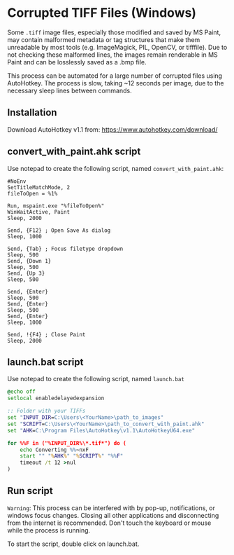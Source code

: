# Corrupted TIFF Files (Windows)

Some `.tiff` image files, especially those modified and saved by MS Paint, may contain malformed metadata or tag structures that make them unreadable by most tools (e.g. ImageMagick, PIL, OpenCV, or tifffile). Due to not checking these malformed lines, the images remain renderable in MS Paint and can be losslessly saved as a .bmp file.

This process can be automated for a large number of corrupted files using AutoHotkey. The process is slow, taking ~12 seconds per image, due to the necessary sleep lines between commands.

## Installation
Download AutoHotkey v1.1 from: https://www.autohotkey.com/download/

## convert_with_paint.ahk script

Use notepad to create the following script, named `convert_with_paint.ahk`:

```ahk
#NoEnv
SetTitleMatchMode, 2
fileToOpen = %1%

Run, mspaint.exe "%fileToOpen%"
WinWaitActive, Paint
Sleep, 2000

Send, {F12} ; Open Save As dialog
Sleep, 1000

Send, {Tab} ; Focus filetype dropdown
Sleep, 500
Send, {Down 1}
Sleep, 500
Send, {Up 3}
Sleep, 500

Send, {Enter}
Sleep, 500
Send, {Enter}
Sleep, 500
Send, {Enter}
Sleep, 1000

Send, !{F4} ; Close Paint
Sleep, 2000
```

## launch.bat script

Use notepad to create the following script, named `launch.bat`

```bat
@echo off
setlocal enabledelayedexpansion

:: Folder with your TIFFs
set "INPUT_DIR=C:\Users\<YourName>\path_to_images"
set "SCRIPT=C:\Users\<YourName>\path_to_convert_with_paint.ahk"
set "AHK=C:\Program Files\AutoHotkey\v1.1\AutoHotkeyU64.exe"

for %%F in ("%INPUT_DIR%\*.tif*") do (
    echo Converting %%~nxF
    start "" "%AHK%" "%SCRIPT%" "%%F"
    timeout /t 12 >nul
)

```

## Run script
`Warning`: This process can be interfered with by pop-up, notifications, or windows focus changes. Closing all other applications and disconnecting from the internet is recommended. Don't touch the keyboard or mouse while the process is running.

To start the script, double click on launch.bat.
